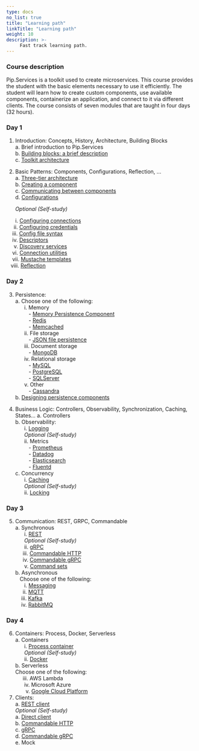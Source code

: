 ```yaml
---
type: docs
no_list: true
title: "Learning path"
linkTitle: "Learning path"
weight: 10
description: >-
     Fast track learning path.
---
```


### Course description

Pip.Services is a toolkit used to create microservices. This course provides the student with the basic elements necessary to use it efficiently. The student will learn how to create custom components, use available components, containerize an application, and connect to it via different clients. The course consists of seven modules that are taught in four days (32 hours).

### Day 1
1.	Introduction: Concepts, History, Architecture, Building Blocks       
a.	Brief introduction to Pip.Services         
b.	[Building blocks: a brief description](../../beginner_tutorials/building_blocks/)         
c.	[Toolkit architecture](../../beginner_tutorials/toolkit_architecture/) 

2.	Basic Patterns: Components, Configurations, Reflection, ...    
a.	[Three-tier architecture](../../beginner_tutorials/three_tier_architecture/)        
b.	[Creating a component](../../beginner_tutorials/component/creating_a_component/)         
c.	[Communicating between components](../../beginner_tutorials/component/component_communication/)            
d.	[Configurations](../../beginner_tutorials/configuration/configurations/)            

&nbsp;&nbsp;&nbsp;&nbsp;&nbsp;&nbsp;_Optional (Self-study)_
  
&nbsp;&nbsp;&nbsp;&nbsp;&nbsp;&nbsp;i.	[Configuring connections](../../beginner_tutorials/configuration/configuring_connections/)                
&nbsp;&nbsp;&nbsp;&nbsp;&nbsp;ii.	[Configuring credentials](../../beginner_tutorials/configuration/configuring_credentials/)         
&nbsp;&nbsp;&nbsp;&nbsp;iii.	[Config file syntax](../../beginner_tutorials/configuration/config_file_syntax/)              
&nbsp;&nbsp;&nbsp;&nbsp;iv.	[Descriptors](../../beginner_tutorials/component/descriptors/)     
&nbsp;&nbsp;&nbsp;&nbsp;&nbsp;v.	[Discovery services](../../beginner_tutorials/discovery_services/)     
&nbsp;&nbsp;&nbsp;&nbsp;vi.	[Connection utilities](../../beginner_tutorials/communication/connection_utils/)     
&nbsp;&nbsp;&nbsp;&nbsp;vii.	[Mustache templates](../../beginner_tutorials/mustache_templates/)     
&nbsp;&nbsp;&nbsp;viii. [Reflection](../../beginner_tutorials/component/reflection/)     

### Day 2

3.	Persistence:      
a.	Choose one of the following:      
&nbsp;&nbsp;&nbsp;&nbsp;&nbsp;&nbsp;i.	Memory         
&nbsp;&nbsp;&nbsp;&nbsp;&nbsp;&nbsp;&nbsp;&nbsp; - [Memory Persistence Component](../../advanced_tutorials/data_microservice/step3/)               
&nbsp;&nbsp;&nbsp;&nbsp;&nbsp;&nbsp;&nbsp;&nbsp; - [Redis](../../beginner_tutorials/caching/redis/)       
&nbsp;&nbsp;&nbsp;&nbsp;&nbsp;&nbsp;&nbsp;&nbsp; - [Memcached](../../beginner_tutorials/caching/memcached/)       
&nbsp;&nbsp;&nbsp;&nbsp;&nbsp;&nbsp;ii.	File storage      
&nbsp;&nbsp;&nbsp;&nbsp;&nbsp;&nbsp;&nbsp;&nbsp; - [JSON file persistence](../../beginner_tutorials/persistences/json_persistence/)        
&nbsp;&nbsp;&nbsp;&nbsp;&nbsp;&nbsp;iii.	Document storage            
&nbsp;&nbsp;&nbsp;&nbsp;&nbsp;&nbsp;&nbsp;&nbsp; -	[MongoDB](../../beginner_tutorials/persistences/mongodb_persistence/)                
&nbsp;&nbsp;&nbsp;&nbsp;&nbsp;&nbsp;iv.	Relational storage     
&nbsp;&nbsp;&nbsp;&nbsp;&nbsp;&nbsp;&nbsp;&nbsp; -	[MySQL](../../beginner_tutorials/persistences/mysql_persistence/)          
&nbsp;&nbsp;&nbsp;&nbsp;&nbsp;&nbsp;&nbsp;&nbsp; -	[PostgreSQL](../../beginner_tutorials/persistences/postgre_persistence/)         
&nbsp;&nbsp;&nbsp;&nbsp;&nbsp;&nbsp;&nbsp;&nbsp; -	[SQLServer](../../beginner_tutorials/persistences/sqlserver_persistence/)       
&nbsp;&nbsp;&nbsp;&nbsp;&nbsp;&nbsp;v.	Other      
&nbsp;&nbsp;&nbsp;&nbsp;&nbsp;&nbsp;&nbsp;&nbsp; - [Cassandra](../../beginner_tutorials/persistences/cassandra/)                 
b.	[Designing persistence components](../../beginner_tutorials/persistences/designing_persistence/) 

4.	Business Logic: Controllers, Observability, Synchronization, Caching, States...
a.	Controllers         
b.	Observability:              
&nbsp;&nbsp;&nbsp;&nbsp;&nbsp;&nbsp;i.	[Logging](../../beginner_tutorials/observability/logging/)            
&nbsp;&nbsp;&nbsp;&nbsp;&nbsp;&nbsp;_Optional (Self-study)_          
&nbsp;&nbsp;&nbsp;&nbsp;&nbsp;&nbsp;ii.	Metrics          
&nbsp;&nbsp;&nbsp;&nbsp;&nbsp;&nbsp;&nbsp;&nbsp; -	[Prometheus](../../beginner_tutorials/observability/prometheus/)           
&nbsp;&nbsp;&nbsp;&nbsp;&nbsp;&nbsp;&nbsp;&nbsp; -	[Datadog](../../beginner_tutorials/observability/datadog/)          
&nbsp;&nbsp;&nbsp;&nbsp;&nbsp;&nbsp;&nbsp;&nbsp; -	[Elasticsearch](../../beginner_tutorials/observability/elasticsearch)          
&nbsp;&nbsp;&nbsp;&nbsp;&nbsp;&nbsp;&nbsp;&nbsp; -	[Fluentd](../../beginner_tutorials/observability/fluentd/)          
c.	Concurrency          
&nbsp;&nbsp;&nbsp;&nbsp;&nbsp;&nbsp;i.	[Caching](../../beginner_tutorials/caching/caching_basic/)           
&nbsp;&nbsp;&nbsp;&nbsp;&nbsp;&nbsp;_Optional (Self-study)_          
&nbsp;&nbsp;&nbsp;&nbsp;&nbsp;&nbsp;ii.	[Locking](../../beginner_tutorials/locks/memory_locks/)         

### Day 3

5.	Communication: REST, GRPC, Commandable       
a.	Synchronous       
&nbsp;&nbsp;&nbsp;&nbsp;&nbsp;&nbsp;i.	[REST](../../beginner_tutorials/communication/rest_service/)               
&nbsp;&nbsp;&nbsp;&nbsp;&nbsp;&nbsp;_Optional (Self-study)_        
&nbsp;&nbsp;&nbsp;&nbsp;&nbsp;&nbsp;ii.	[gRPC](../../beginner_tutorials/communication/grpc/)         
&nbsp;&nbsp;&nbsp;&nbsp;&nbsp;iii.  [Commandable HTTP](../../beginner_tutorials/communication/commandable_http/)         
&nbsp;&nbsp;&nbsp;&nbsp;&nbsp;iv.	[Commandable gRPC](../../beginner_tutorials/communication/commandable_grpc/)        
&nbsp;&nbsp;&nbsp;&nbsp;&nbsp;&nbsp;v.	[Command sets](../../beginner_tutorials/communication/command_set/)          
b.	Asynchronous        
&nbsp;&nbsp;&nbsp;Choose one of the following:        
&nbsp;&nbsp;&nbsp;&nbsp;&nbsp;&nbsp;i.  [Messaging](../../beginner_tutorials/messaging/messaging_basics/)         
&nbsp;&nbsp;&nbsp;&nbsp;&nbsp;ii.  [MQTT](../../beginner_tutorials/messaging/mqtt/)            
&nbsp;&nbsp;&nbsp;&nbsp;iii.  [Kafka](../../beginner_tutorials/messaging/kafka/)         
&nbsp;&nbsp;&nbsp;&nbsp;iv.  [RabbitMQ](../../beginner_tutorials/messaging/rabbitmq/)                

### Day 4
6.	Containers: Process, Docker, Serverless         
a.	Containers       
&nbsp;&nbsp;&nbsp;&nbsp;&nbsp;&nbsp;i.	[Process container](../../beginner_tutorials/containers/process_container/)                  
&nbsp;&nbsp;&nbsp;&nbsp;&nbsp;&nbsp;_Optional (Self-study)_        
&nbsp;&nbsp;&nbsp;&nbsp;&nbsp;&nbsp;ii.	[Docker](../../advanced_tutorials/microservice_dockerization/)          
b.	Serverless        
Choose one of the following:       
&nbsp;&nbsp;&nbsp;&nbsp;&nbsp;iii.  AWS Lambda         
&nbsp;&nbsp;&nbsp;&nbsp;&nbsp;&nbsp;iv.  Microsoft Azure         
&nbsp;&nbsp;&nbsp;&nbsp;&nbsp;&nbsp;&nbsp;v.  [Google Cloud Platform](../../beginner_tutorials/containers/google_cloud_platform/)         
7.	Clients:           
a.	[REST client](../../beginner_tutorials/communication/rest_client/)            
_Optional (Self-study)_        
a.	[Direct client](../../beginner_tutorials/communication/direct_client/)               
b.	[Commandable HTTP](../../beginner_tutorials/communication/commandable_http/#using-a-commandablehttpclient)           
c.	[gRPC](../../beginner_tutorials/communication/grpc/#client)              
d.	[Commandable gRPC](../../beginner_tutorials/communication/commandable_grpc/#client)      
e.	Mock      
